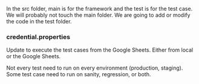 In the src folder, main is for the framework and the test is for the test case. We will probably not touch the main folder. We are going to add or modify the code in the test folder.
### credential.properties
Update to execute the test cases from the Google Sheets. Either from local or the Google Sheets.

Not every test need to run on every environment (production, staging). Some test case need to run on sanity, regression, or both.
